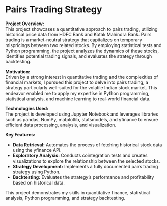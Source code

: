 # Pairs Trading Strategy  

**Project Overview:**  
This project showcases a quantitative approach to pairs trading, utilizing historical price data from HDFC Bank and Kotak Mahindra Bank. Pairs trading is a market-neutral strategy that capitalizes on temporary mispricings between two related stocks. By employing statistical tests and Python programming, the project analyzes the dynamics of these stocks, identifies potential trading signals, and evaluates the strategy through backtesting.  

**Motivation:**  
Driven by a strong interest in quantitative trading and the complexities of financial markets, I pursued this project to delve into pairs trading, a strategy particularly well-suited for the volatile Indian stock market. This endeavor enabled me to apply my expertise in Python programming, statistical analysis, and machine learning to real-world financial data.  

**Technologies Used:**  
The project is developed using Jupyter Notebook and leverages libraries such as pandas, NumPy, matplotlib, statsmodels, and yfinance to ensure efficient data processing, analysis, and visualization.  

**Key Features:**  
- **Data Retrieval:** Automates the process of fetching historical stock data using the yfinance API.  
- **Exploratory Analysis:** Conducts cointegration tests and creates visualizations to explore the relationship between the selected stocks.  
- **Strategy Development:** Implements a fully documented pairs trading strategy using Python.  
- **Backtesting:** Evaluates the strategy’s performance and profitability based on historical data.  

This project demonstrates my skills in quantitative finance, statistical analysis, Python programming, and strategy backtesting.
